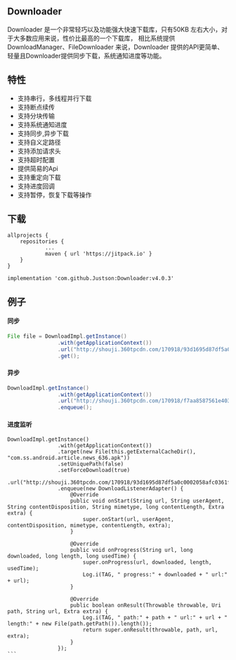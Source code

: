 ## Downloader
Downloader 是一个非常轻巧以及功能强大快速下载库，只有50KB 左右大小，对于大多数应用来说，性价比最高的一个下载库， 相比系统提供DownloadManager、FileDownloader 来说，Downloader 提供的API更简单、轻量且Downloader提供同步下载，系统通知进度等功能。

## 特性

* 支持串行，多线程并行下载
* 支持断点续传
* 支持分块传输
* 支持系统通知进度
* 支持同步,异步下载
* 支持自义定路径
* 支持添加请求头
* 支持超时配置
* 提供简易的Api
* 支持重定向下载
* 支持进度回调
* 支持暂停，恢复下载等操作

## 下载
```
allprojects {
	repositories {
			...
			maven { url 'https://jitpack.io' }
	}
}
```

```
implementation 'com.github.Justson:Downloader:v4.0.3'
```

## 例子

#### 同步
```java
File file = DownloadImpl.getInstance()
				.with(getApplicationContext())
				.url("http://shouji.360tpcdn.com/170918/93d1695d87df5a0c0002058afc0361f1/com.ss.android.article.news_636.apk")
				.get();
```

#### 异步
```java
DownloadImpl.getInstance()
                .with(getApplicationContext())
                .url("http://shouji.360tpcdn.com/170918/f7aa8587561e4031553316ada312ab38/com.tencent.qqlive_13049.apk")
                .enqueue();
```

#### 进度监听

````
DownloadImpl.getInstance()
				.with(getApplicationContext())
				.target(new File(this.getExternalCacheDir(), "com.ss.android.article.news_636.apk"))
				.setUniquePath(false)
				.setForceDownload(true)
				.url("http://shouji.360tpcdn.com/170918/93d1695d87df5a0c0002058afc0361f1/com.ss.android.article.news_636.apk")
				.enqueue(new DownloadListenerAdapter() {
					@Override
					public void onStart(String url, String userAgent, String contentDisposition, String mimetype, long contentLength, Extra extra) {
						super.onStart(url, userAgent, contentDisposition, mimetype, contentLength, extra);
					}

					@Override
					public void onProgress(String url, long downloaded, long length, long usedTime) {
						super.onProgress(url, downloaded, length, usedTime);
						Log.i(TAG, " progress:" + downloaded + " url:" + url);
					}

					@Override
					public boolean onResult(Throwable throwable, Uri path, String url, Extra extra) {
						Log.i(TAG, " path:" + path + " url:" + url + " length:" + new File(path.getPath()).length());
						return super.onResult(throwable, path, url, extra);
					}
				});
```

